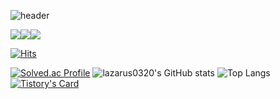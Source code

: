![header](https://capsule-render.vercel.app/api?type=waving&color=timeGradient&text=Welcome%20to%20lazarus0320's%20GitHub%20👋&animation=twinkling&fontSize=35&fontAlignY=40&fontAlign=70&height=250)
 
 <img src="https://img.shields.io/badge/SpringBoot-6DB33F?style=flat&logo=SpringBoot&logoColor=white"/><img src="https://img.shields.io/badge/React-61DAFB?style=flat&logo=React&logoColor=white"/><img src="https://img.shields.io/badge/Flutter-02569B?style=flat&logo=Flutter&logoColor=white"/>

[![Hits](https://hits.seeyoufarm.com/api/count/incr/badge.svg?url=https%3A%2F%2Fgithub.com%2Flazarus0320%2Fhit-counter&count_bg=%2379C83D&title_bg=%23555555&icon=&icon_color=%23E7E7E7&title=hits&edge_flat=false)](https://hits.seeyoufarm.com)
 
[![Solved.ac Profile](http://mazassumnida.wtf/api/v2/generate_badge?boj=lazarus0320)](https://solved.ac/lazarus0320/)
![lazarus0320's GitHub stats](https://github-readme-stats.vercel.app/api?username=lazarus0320&show_icons=true&theme=radical)
![Top Langs](https://github-readme-stats.vercel.app/api/top-langs/?username=lazarus0320&layout=compact)
[![Tistory's Card](https://github-readme-tistory-card.vercel.app/api?name={afterdawncoding}&postId={default})](https://github.com/loosie/github-readme-tistory-card)
